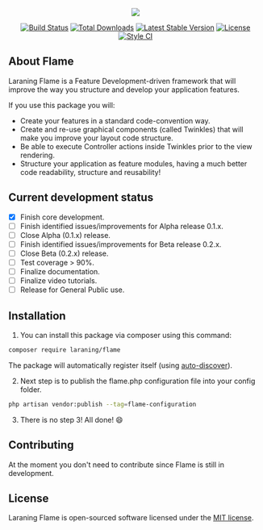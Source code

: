 <p align="center"><img src="https://flame.laraning.com/assets/logos/logo-deploy.jpg"></p>

<p align="center">
<a href="https://travis-ci.org/laraning/flame"><img src="https://travis-ci.org/laraning/flame.svg" alt="Build Status"></a>
<a href="https://packagist.org/packages/laraning/flame"><img src="https://poser.pugx.org/laraning/flame/d/total.svg" alt="Total Downloads"></a>
<a href="https://packagist.org/packages/laraning/flame"><img src="https://poser.pugx.org/laraning/flame/v/stable.svg" alt="Latest Stable Version"></a>
<a href="https://packagist.org/packages/laraning/flame"><img src="https://poser.pugx.org/laraning/flame/license.svg" alt="License"></a>
<a href="https://github.styleci.io/repos/145177976"><img src="https://github.styleci.io/repos/145177976/shield" alt="Style CI"></a>
</p>

## About Flame

Laraning Flame is a Feature Development-driven framework that will improve the way you structure and develop your application features.

If you use this package you will:
* Create your features in a standard code-convention way.
* Create and re-use graphical components (called Twinkles) that will make you improve your layout code structure.
* Be able to execute Controller actions inside Twinkles prior to the view rendering.
* Structure your application as feature modules, having a much better code readability, structure and reusability!

## Current development status
- [x] Finish core development.
- [ ] Finish identified issues/improvements for Alpha release 0.1.x.
- [ ] Close Alpha (0.1.x) release.
- [ ] Finish identified issues/improvements for Beta release 0.2.x.
- [ ] Close Beta (0.2.x) release.
- [ ] Test coverage > 90%.
- [ ] Finalize documentation.
- [ ] Finalize video tutorials.
- [ ] Release for General Public use.

## Installation

1. You can install this package via composer using this command:

```bash
composer require laraning/flame
```

The package will automatically register itself (using [auto-discover](https://laravel-news.com/package-auto-discovery)).

2. Next step is to publish the flame.php configuration file into your config folder.

```bash
php artisan vendor:publish --tag=flame-configuration
```

3. There is no step 3! All done! :smile:

## Contributing

At the moment you don't need to contribute since Flame is still in development.

## License

Laraning Flame is open-sourced software licensed under the [MIT license](https://opensource.org/licenses/MIT).